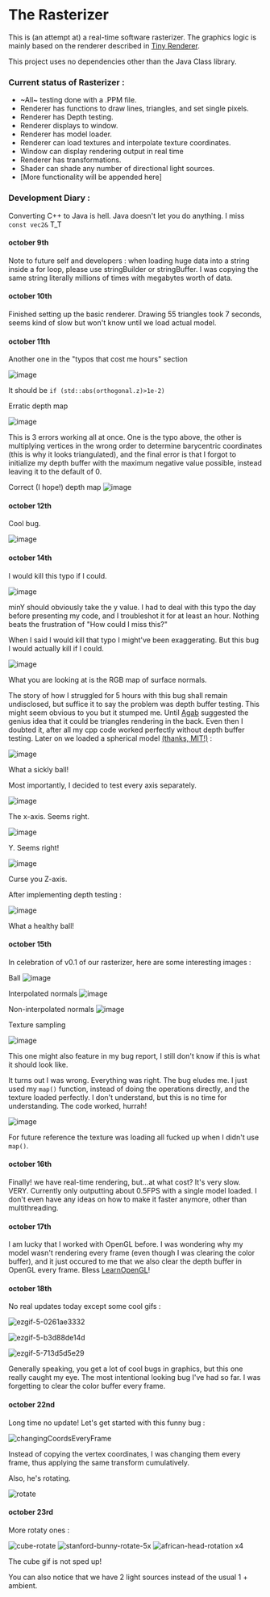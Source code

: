 # The Rasterizer
This is (an attempt at) a real-time software rasterizer. The graphics logic is mainly based on the renderer described in [Tiny Renderer](https://github.com/ssloy/tinyrenderer/wiki/Lesson-0:-getting-started).

This project uses no dependencies other than the Java Class library.

### Current status of Rasterizer :

* ~All~ testing done with a .PPM file.
* Renderer has functions to draw lines, triangles, and set single pixels.
* Renderer has Depth testing.
* Renderer displays to window.
* Renderer has model loader.
* Renderer can load textures and interpolate texture coordinates.
* Window can display rendering output in real time
* Renderer has transformations.
* Shader can shade any number of directional light sources.
* [More functionality will be appended here]

### Development Diary : 

Converting C++ to Java is hell. Java doesn't let you do anything. I miss ``` const vec2& ``` T_T 

#### october 9th 
Note to future self and developers : when loading huge data into a string inside a for loop, please use stringBuilder or stringBuffer. I was copying the same string literally millions of times with megabytes worth of data.
#### october 10th
Finished setting up the basic renderer. Drawing 55 triangles took 7 seconds, seems kind of slow but won't know until we load actual model.
#### october 11th
Another one in the "typos that cost me hours" section 

![image](https://github.com/3rd-Stage-ACP-SUE-ABH/ACP-Project/assets/50342436/f006499c-5418-4b6b-b6cd-c622f5c6f18a)

It should be ```if (std::abs(orthogonal.z)>1e-2)```

Erratic depth map 

![image](https://github.com/3rd-Stage-ACP-SUE-ABH/ACP-Project/assets/50342436/7f9fe3a3-7112-4691-be62-c63a762cf7e5)

This is 3 errors working all at once. One is the typo above, the other is multiplying vertices in the wrong order to determine barycentric coordinates (this is why it looks triangulated), and the final error is that I forgot to initialize my depth buffer with the maximum negative value possible, instead leaving it to the default of 0. 

Correct (I hope!) depth map
![image](https://github.com/3rd-Stage-ACP-SUE-ABH/ACP-Project/assets/50342436/fec67688-9340-4f38-8e32-0eaf3961b4e1)
#### october 12th
Cool bug.

![image](https://github.com/3rd-Stage-ACP-SUE-ABH/ACP-Project/assets/50342436/a12960e7-5131-4897-8f14-b5eb6b2763a7)
#### october 14th
I would kill this typo if I could.


![image](https://github.com/3rd-Stage-ACP-SUE-ABH/ACP-Project/assets/50342436/1eb44dd0-5ae1-440a-a1ff-243f99c8bcc0)

minY should obviously take the y value.
I had to deal with this typo the day before presenting my code, and I troubleshot it for at least an hour.
Nothing beats the frustration of "How could I miss this?"


When I said I would kill that typo I might've been exaggerating. But this bug I would actually kill if I could.


![image](https://github.com/3rd-Stage-ACP-SUE-ABH/ACP-Project/assets/50342436/97e49283-7458-412e-8e9a-b4e31ed01f08)


What you are looking at is the RGB map of surface normals.

The story of how I struggled for 5 hours with this bug shall remain undisclosed, but suffice it to say the problem was depth buffer testing. This might seem obvious to you but it stumped me. Until [Agab](https://github.com/Agab-dev) suggested the genius idea that it could be triangles rendering in the back. Even then I doubted it, after all my cpp code worked perfectly without depth buffer testing. Later on we loaded a spherical model [(thanks, MIT!)](https://web.mit.edu/djwendel/www/weblogo/shapes/basic-shapes/sphere/sphere.obj) :

![image](https://github.com/3rd-Stage-ACP-SUE-ABH/ACP-Project/assets/50342436/589f40a3-ce7f-41e3-801e-8cf4ac0fb292)

What a sickly ball!

Most importantly, I decided to test every axis separately.

![image](https://github.com/3rd-Stage-ACP-SUE-ABH/ACP-Project/assets/50342436/d30d5174-08d3-4a39-bd16-db2c8f224db1)

The x-axis. Seems right.

![image](https://github.com/3rd-Stage-ACP-SUE-ABH/ACP-Project/assets/50342436/fdcb82c5-afab-4d37-a4d2-555f4d0bc185)

Y. Seems right!

![image](https://github.com/3rd-Stage-ACP-SUE-ABH/ACP-Project/assets/50342436/e599e5ce-8781-490b-aeaa-427da8f1f42b)

Curse you Z-axis.

After implementing depth testing : 

![image](https://github.com/3rd-Stage-ACP-SUE-ABH/ACP-Project/assets/50342436/88678aab-be39-442b-aab1-5b7639d0833b)

What a healthy ball!

#### october 15th
In celebration of v0.1 of our rasterizer, here are some interesting images : 

Ball
![image](https://github.com/3rd-Stage-ACP-SUE-ABH/ACP-Project/assets/50342436/b65aeccb-2574-4c5a-ba28-59048a98b84b)


Interpolated normals
![image](https://github.com/3rd-Stage-ACP-SUE-ABH/ACP-Project/assets/50342436/a33b85cb-e9bd-4c69-b84d-147f38b4c9a7)

Non-interpolated normals
![image](https://github.com/3rd-Stage-ACP-SUE-ABH/ACP-Project/assets/50342436/b0fdfc0b-71ff-4fa0-b90d-46810b738882)


Texture sampling 


![image](https://github.com/3rd-Stage-ACP-SUE-ABH/ACP-Project/assets/50342436/359e1298-47bc-4957-8c44-5e359dd3affa)

This one might also feature in my bug report, I still don't know if this is what it should look like.


It turns out I was wrong. Everything was right. The bug eludes me. I just used my ```map()``` function, instead of doing the operations directly, and the texture loaded perfectly.
I don't understand, but this is no time for understanding. The code worked, hurrah!

![image](https://github.com/3rd-Stage-ACP-SUE-ABH/ACP-Project/assets/50342436/fb0c7f2c-c2c9-4e03-b070-b8f15ad50a42)


For future reference the texture was loading all fucked up when I didn't use ```map()```.


#### october 16th
Finally! we have real-time rendering, but...at what cost?
It's very slow. VERY.
Currently only outputting about 0.5FPS with a single model loaded. I don't even have any ideas on how to make it faster anymore, other than multithreading.
#### october 17th
I am lucky that I worked with OpenGL before. I was wondering why my model wasn't rendering every frame (even though I was clearing the color buffer), and it just occured to me that we also clear the depth buffer in OpenGL every frame.
Bless [LearnOpenGL](https://learnopengl.com/)!
#### october 18th
No real updates today except some cool gifs :


![ezgif-5-0261ae3332](https://github.com/3rd-Stage-ACP-SUE-ABH/ACP-Project/assets/50342436/fb7ca27f-b182-44c2-8da9-e3f467fc25d1)


![ezgif-5-b3d88de14d](https://github.com/3rd-Stage-ACP-SUE-ABH/ACP-Project/assets/50342436/d1be0a90-b37d-4654-9a48-8f8c34e6efb3)


![ezgif-5-713d5d5e29](https://github.com/3rd-Stage-ACP-SUE-ABH/ACP-Project/assets/50342436/4943b1e1-9728-4bb6-8136-cc9392742b0b)

Generally speaking, you get a lot of cool bugs in graphics, but this one really caught my eye. The most intentional looking bug I've had so far. I was forgetting to clear the color buffer every frame.

#### october 22nd
Long time no update!
Let's get started with this funny bug : 

![changingCoordsEveryFrame](https://github.com/3rd-Stage-ACP-SUE-ABH/ACP-Project/assets/50342436/7eb3f973-f4af-48e4-b541-418d37c6966a)

Instead of copying the vertex coordinates, I was changing them every frame, thus applying the same transform cumulatively.



Also, he's rotating.


![rotate](https://github.com/3rd-Stage-ACP-SUE-ABH/ACP-Project/assets/50342436/6683c68e-1e86-4ece-a848-80a6d3fe970e)

#### october 23rd
More rotaty ones : 

![cube-rotate](https://github.com/3rd-Stage-ACP-SUE-ABH/ACP-Project/assets/50342436/1aeea375-5dab-4ee5-9a12-151a860e6fc2)
![stanford-bunny-rotate-5x](https://github.com/3rd-Stage-ACP-SUE-ABH/ACP-Project/assets/50342436/591d3f9e-10d5-473d-a3e4-2a0044411153)
![african-head-rotation x4](https://github.com/3rd-Stage-ACP-SUE-ABH/ACP-Project/assets/50342436/87f5c23b-2373-432e-a93d-0a063c0ea873)

The cube gif is not sped up!

You can also notice that we have 2 light sources instead of the usual 1 + ambient. 
